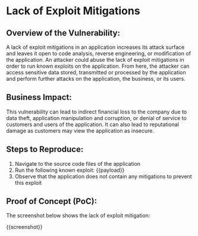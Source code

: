 # Lack of Exploit Mitigations

## Overview of the Vulnerability:

A lack of exploit mitigations in an application increases its attack surface and leaves it open to code analysis, reverse engineering, or modification of the application. An attacker could abuse the lack of exploit mitigations in order to run known exploits on the application. From here, the attacker can access sensitive data stored, transmitted or processed by the application and perform further attacks on the application, the business, or its users.

## Business Impact:

This vulnerability can lead to indirect financial loss to the company due to data theft, application manipulation and corruption, or denial of service to customers and users of the application. It can also lead to reputational damage as customers may view the application as insecure.

## Steps to Reproduce:

1. Navigate to the source code files of the application
1. Run the following known exploit: {{payload}}
1. Observe that the application does not contain any mitigations to prevent this exploit

## Proof of Concept (PoC):

The screenshot below shows the lack of exploit mitigation:

{{screenshot}}
